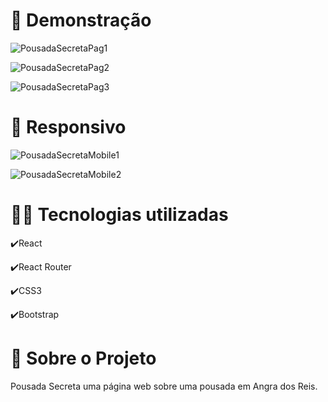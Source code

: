 # 🎥 Demonstração

![PousadaSecretaPag1](https://user-images.githubusercontent.com/68076508/162629877-6a088c51-de34-45c4-84ea-8d2aed852f05.gif)

![PousadaSecretaPag2](https://user-images.githubusercontent.com/68076508/162630005-a8605636-5e7e-4a0e-87aa-284f815c51c4.gif)

![PousadaSecretaPag3](https://user-images.githubusercontent.com/68076508/162630266-bcfb147b-1846-457b-b110-5d3065a9adf3.gif)

# 📱 Responsivo

![PousadaSecretaMobile1](https://user-images.githubusercontent.com/68076508/162630514-ecbc20f2-7c08-4372-8891-c791d405749d.gif)

![PousadaSecretaMobile2](https://user-images.githubusercontent.com/68076508/162630696-d6f9f575-06f9-4d30-a997-1e64eb1f697f.gif)

# 👨‍💻 Tecnologias utilizadas

✔️React

✔️React Router

✔️CSS3

✔️Bootstrap


# 📃 Sobre o Projeto

Pousada Secreta uma página web sobre uma pousada em Angra dos Reis.



